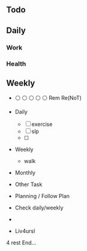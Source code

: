 
## Todo
## Daily
### Work
### Health
## Weekly



* ⚪ ⚪ ⚪ ⚪ ⚪ Rem Re(NoT)
- Daily
  - [ ] exercise
  - [ ] slp
  - [ ] 
- Weekly
  - walk
- Monthly

- Other Task

* Planning / Follow Plan
* Check daily/weekly

* 
* Liv4ursl

4 rest
End...
